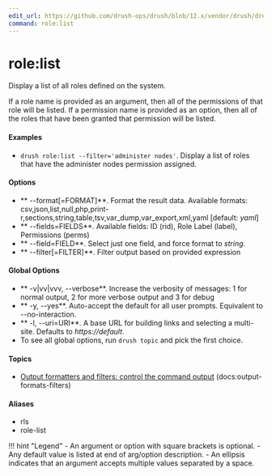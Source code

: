 ```yaml
---
edit_url: https://github.com/drush-ops/drush/blob/12.x/vendor/drush/drush/src/Commands/core/RoleCommands.php
command: role:list
---
```

# role:list

Display a list of all roles defined on the system.

If a role name is provided as an argument, then all of the permissions of
that role will be listed.  If a permission name is provided as an option,
then all of the roles that have been granted that permission will be listed.

#### Examples

- <code>drush role:list --filter='administer nodes'</code>. Display a list of roles that have the administer nodes permission assigned.

#### Options

- ** --format[=FORMAT]**. Format the result data. Available formats: csv,json,list,null,php,print-r,sections,string,table,tsv,var_dump,var_export,xml,yaml [default: *yaml*]
- ** --fields=FIELDS**. Available fields: ID (rid), Role Label (label), Permissions (perms)
- ** --field=FIELD**. Select just one field, and force format to *string*.
- ** --filter[=FILTER]**. Filter output based on provided expression

#### Global Options

- ** -v|vv|vvv, --verbose**. Increase the verbosity of messages: 1 for normal output, 2 for more verbose output and 3 for debug
- ** -y, --yes**. Auto-accept the default for all user prompts. Equivalent to --no-interaction.
- ** -l, --uri=URI**. A base URL for building links and selecting a multi-site. Defaults to *https://default*.
- To see all global options, run <code>drush topic</code> and pick the first choice.

#### Topics

- [Output formatters and filters: control the command output](../../vendor/drush/drush/docs/output-formats-filters.md) (docs:output-formats-filters)

#### Aliases

- rls
- role-list

!!! hint "Legend"
    - An argument or option with square brackets is optional.
    - Any default value is listed at end of arg/option description.
    - An ellipsis indicates that an argument accepts multiple values separated by a space.
